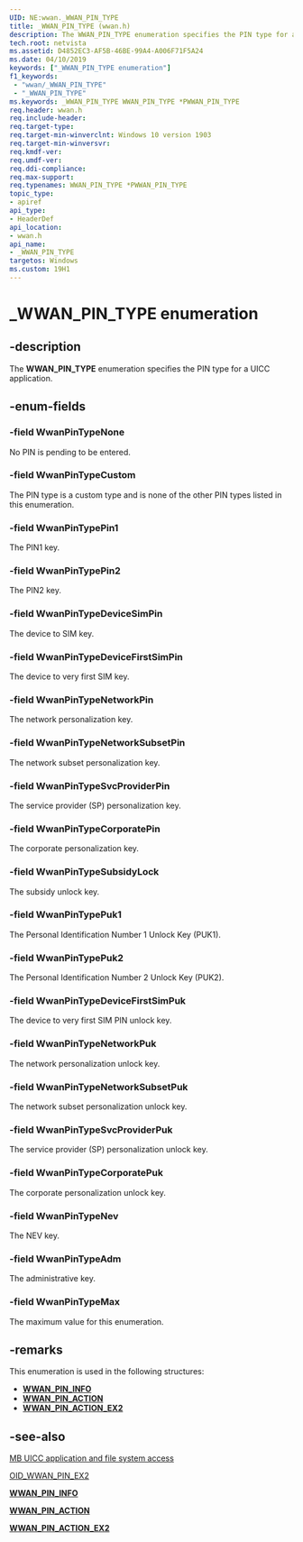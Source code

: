 ```yaml
---
UID: NE:wwan._WWAN_PIN_TYPE
title: _WWAN_PIN_TYPE (wwan.h)
description: The WWAN_PIN_TYPE enumeration specifies the PIN type for a UICC application.
tech.root: netvista
ms.assetid: D4852EC3-AF5B-46BE-99A4-A006F71F5A24
ms.date: 04/10/2019
keywords: ["_WWAN_PIN_TYPE enumeration"]
f1_keywords:
 - "wwan/_WWAN_PIN_TYPE"
 - "_WWAN_PIN_TYPE"
ms.keywords: _WWAN_PIN_TYPE WWAN_PIN_TYPE *PWWAN_PIN_TYPE 
req.header: wwan.h
req.include-header:
req.target-type:
req.target-min-winverclnt: Windows 10 version 1903
req.target-min-winversvr:
req.kmdf-ver:
req.umdf-ver:
req.ddi-compliance:
req.max-support:
req.typenames: WWAN_PIN_TYPE *PWWAN_PIN_TYPE
topic_type: 
- apiref
api_type: 
- HeaderDef
api_location: 
- wwan.h
api_name: 
- _WWAN_PIN_TYPE
targetos: Windows
ms.custom: 19H1
---
```


# _WWAN_PIN_TYPE enumeration

## -description

The **WWAN_PIN_TYPE** enumeration specifies the PIN type for a UICC application.

## -enum-fields

### -field WwanPinTypeNone

No PIN is pending to be entered.

### -field WwanPinTypeCustom

The PIN type is a custom type and is none of the other PIN types listed in this enumeration.

### -field WwanPinTypePin1

The PIN1 key.

### -field WwanPinTypePin2

The PIN2 key.

### -field WwanPinTypeDeviceSimPin

The device to SIM key.

### -field WwanPinTypeDeviceFirstSimPin

The device to very first SIM key.

### -field WwanPinTypeNetworkPin

The network personalization key.

### -field WwanPinTypeNetworkSubsetPin

The network subset personalization key.

### -field WwanPinTypeSvcProviderPin

The service provider (SP) personalization key.

### -field WwanPinTypeCorporatePin

The corporate personalization key.

### -field WwanPinTypeSubsidyLock

The subsidy unlock key.

### -field WwanPinTypePuk1

The Personal Identification Number 1 Unlock Key (PUK1).

### -field WwanPinTypePuk2

The Personal Identification Number 2 Unlock Key (PUK2).

### -field WwanPinTypeDeviceFirstSimPuk

The device to very first SIM PIN unlock key.

### -field WwanPinTypeNetworkPuk

The network personalization unlock key.

### -field WwanPinTypeNetworkSubsetPuk

The network subset personalization unlock key.

### -field WwanPinTypeSvcProviderPuk

The service provider (SP) personalization unlock key.

### -field WwanPinTypeCorporatePuk

The corporate personalization unlock key.

### -field WwanPinTypeNev

The NEV key.

### -field WwanPinTypeAdm

The administrative key.

### -field WwanPinTypeMax

The maximum value for this enumeration.

## -remarks

This enumeration is used in the following structures:

- [**WWAN_PIN_INFO**](../wwan/ns-wwan-_wwan_pin_info.md)
- [**WWAN_PIN_ACTION**](../wwan/ns-wwan-_wwan_pin_action.md)
- [**WWAN_PIN_ACTION_EX2**](../wwan/ns-wwan-_wwan_pin_action_ex2.md)

## -see-also

[MB UICC application and file system access](https://docs.microsoft.com/windows-hardware/drivers/network/mb-uicc-application-and-file-system-access)

[OID_WWAN_PIN_EX2](https://docs.microsoft.com/windows-hardware/drivers/network/oid-wwan-pin-ex2)

[**WWAN_PIN_INFO**](../wwan/ns-wwan-_wwan_pin_info.md)

[**WWAN_PIN_ACTION**](../wwan/ns-wwan-_wwan_pin_action.md)

[**WWAN_PIN_ACTION_EX2**](../wwan/ns-wwan-_wwan_pin_action_ex2.md)
